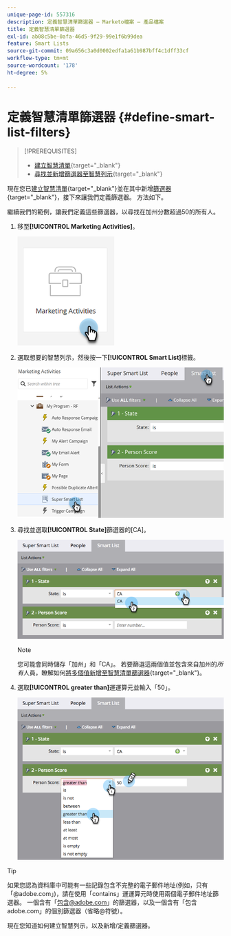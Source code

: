 ```yaml
---
unique-page-id: 557316
description: 定義智慧清單篩選器 — Marketo檔案 — 產品檔案
title: 定義智慧清單篩選器
exl-id: ab08c5be-0afa-46d5-9f29-99e1f6b99dea
feature: Smart Lists
source-git-commit: 09a656c3a0d0002edfa1a61b987bff4c1dff33cf
workflow-type: tm+mt
source-wordcount: '178'
ht-degree: 5%

---
```


# 定義智慧清單篩選器 {#define-smart-list-filters}

>[!PREREQUISITES]
>
>* [建立智慧清單](/help/marketo/product-docs/core-marketo-concepts/smart-lists-and-static-lists/creating-a-smart-list/create-a-smart-list.md){target="_blank"}
>* [尋找並新增篩選器至智慧列示](/help/marketo/product-docs/core-marketo-concepts/smart-lists-and-static-lists/creating-a-smart-list/find-and-add-filters-to-a-smart-list.md){target="_blank"}

現在您已[建立智慧清單](/help/marketo/product-docs/core-marketo-concepts/smart-lists-and-static-lists/creating-a-smart-list/create-a-smart-list.md){target="_blank"}並在其中新增[篩選器](/help/marketo/product-docs/core-marketo-concepts/smart-lists-and-static-lists/creating-a-smart-list/find-and-add-filters-to-a-smart-list.md){target="_blank"}，接下來讓我們定義篩選器。 方法如下。

繼續我們的範例，讓我們定義這些篩選器，以尋找在加州分數超過50的所有人。

1. 移至&#x200B;**[!UICONTROL Marketing Activities]**。

   ![](assets/define-smart-list-filters-1.png)

1. 選取想要的智慧列示，然後按一下&#x200B;**[!UICONTROL Smart List]**&#x200B;標籤。

   ![](assets/define-smart-list-filters-2.png)

1. 尋找並選取&#x200B;**[!UICONTROL State]**&#x200B;篩選器的[CA]。

   ![](assets/define-smart-list-filters-3.png)

   >[!NOTE]
   >
   >您可能會同時儲存「加州」和「CA」。 若要篩選這兩個值並包含來自加州的&#x200B;_所有_&#x200B;人員，瞭解如何[將多個值新增至智慧清單篩選器](/help/marketo/product-docs/core-marketo-concepts/smart-lists-and-static-lists/using-smart-lists/add-multiple-values-to-a-smart-list-filter.md){target="_blank"}。

1. 選取&#x200B;**[!UICONTROL greater than]**&#x200B;運運算元並輸入「50」。

   ![](assets/define-smart-list-filters-4.png)

>[!TIP]
>
>如果您認為資料庫中可能有一些記錄包含不完整的電子郵件地址(例如，只有「@adobe.com」)，請在使用「contains」運運算元時使用兩個電子郵件地址篩選器。 一個含有「包含@adobe.com」的篩選器，以及一個含有「包含adobe.com」的個別篩選器（省略@符號）。

現在您知道如何建立智慧列示，以及新增/定義篩選器。
